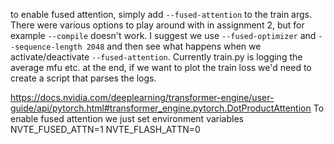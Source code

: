 
to enable fused attention, simply add `--fused-attention` to the train args.
There were various options to play around with in assignment 2, but for example `--compile` doesn't work.
I suggest we use `--fused-optimizer` and `--sequence-length 2048` and then see what happens when we activate/deactivate `--fused-attention`. 
Currently train.py is logging the average mfu etc. at the end, if we want to plot the train loss we'd need to create a script that parses the logs.

https://docs.nvidia.com/deeplearning/transformer-engine/user-guide/api/pytorch.html#transformer_engine.pytorch.DotProductAttention
To enable fused attention we just set environment variables
NVTE_FUSED_ATTN=1
NVTE_FLASH_ATTN=0